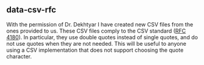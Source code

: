 data-csv-rfc
------------

With the permission of Dr. Dekhtyar I have created new CSV files from the ones
provided to us. These CSV files comply to the CSV standard ([RFC 4180][1]). In
particular, they use double quotes instead of single quotes, and do not use
quotes when they are not needed. This will be useful to anyone using a CSV
implementation that does not support choosing the quote character.

[1]: https://tools.ietf.org/html/rfc4180

